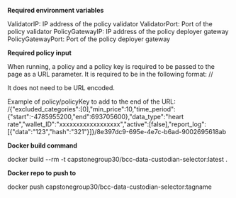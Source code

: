 
**Required environment variables**

ValidatorIP: IP address of the policy validator 
ValidatorPort: Port of the policy validator
PolicyGatewayIP: IP address of the policy deployer gateway
PolicyGatewayPort: Port of the policy deployer gateway

**Required policy input**

When running, a policy and a policy key is required to be passed to the page as a URL parameter.
It is required to be in the following format:
<url>/<policy>/<policykey>

It does not need to be URL encoded.

Example of policy/policyKey to add to the end of the URL:
/{"excluded_categories":[0],"min_price":10,"time_period":{"start":-4785955200,"end":693705600},"data_type":"heart rate","wallet_ID":"xxxxxxxxxxxxxxxxxx","active":[false],"report_log":[{"data":"123","hash":"321"}]}/8e397dc9-695e-4e7c-b6ad-9002695618ab

**Docker build command**

docker build --rm -t capstonegroup30/bcc-data-custodian-selector:latest .

**Docker repo to push to**

docker push capstonegroup30/bcc-data-custodian-selector:tagname


